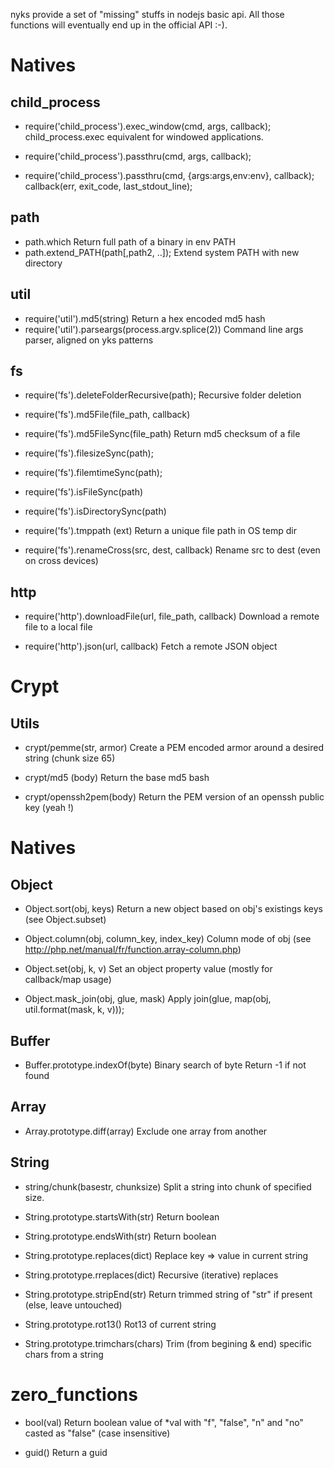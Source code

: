 nyks provide a set of "missing" stuffs in nodejs basic api.
All those functions will eventually end up in the official API :-).


# Natives

## child_process
* require('child_process').exec_window(cmd, args, callback);
child_process.exec equivalent for windowed applications.

* require('child_process').passthru(cmd, args, callback);
* require('child_process').passthru(cmd, {args:args,env:env}, callback);
callback(err, exit_code, last_stdout_line);


## path
* path.which
Return full path of a binary in env PATH
* path.extend_PATH(path[,path2, ..]);
Extend system PATH with new directory

## util
* require('util').md5(string)
Return a hex encoded md5 hash
* require('util').parseargs(process.argv.splice(2))
Command line args parser, aligned on yks patterns


## fs
* require('fs').deleteFolderRecursive(path);
Recursive folder deletion

* require('fs').md5File(file_path, callback)
* require('fs').md5FileSync(file_path)
Return md5 checksum of a file

* require('fs').filesizeSync(path);
* require('fs').filemtimeSync(path);
* require('fs').isFileSync(path)
* require('fs').isDirectorySync(path)

* require('fs').tmppath (ext)
Return a unique file path in OS temp dir

* require('fs').renameCross(src, dest, callback)
Rename src to dest (even on cross devices)

## http
* require('http').downloadFile(url, file_path, callback)
Download a remote file to a local file

* require('http').json(url, callback)
Fetch a remote JSON object



# Crypt
## Utils
* crypt/pemme(str, armor)
Create a PEM encoded armor around a desired string (chunk size 65)

* crypt/md5 (body)
Return the base md5 bash

* crypt/openssh2pem(body)
Return the PEM version of an openssh public key (yeah !)




# Natives
## Object
* Object.sort(obj, keys)
Return a new object based on obj's existings keys (see Object.subset)

* Object.column(obj, column_key, index_key)
Column mode of obj (see http://php.net/manual/fr/function.array-column.php)

* Object.set(obj, k, v)
Set an object property value (mostly for callback/map usage)

* Object.mask_join(obj, glue, mask)
Apply join(glue, map(obj, util.format(mask, k, v)));


## Buffer
* Buffer.prototype.indexOf(byte)
Binary search of byte
Return -1 if not found

## Array
* Array.prototype.diff(array)
Exclude one array from another

## String

* string/chunk(basestr, chunksize)
Split a string into chunk of specified size.


* String.prototype.startsWith(str)
Return boolean

* String.prototype.endsWith(str)
Return boolean


* String.prototype.replaces(dict)
Replace key => value in current string

* String.prototype.rreplaces(dict)
Recursive (iterative) replaces


* String.prototype.stripEnd(str)
Return trimmed string of "str" if present (else, leave untouched)

* String.prototype.rot13()
Rot13 of current string

* String.prototype.trimchars(chars)
Trim (from begining & end) specific chars from a string


# zero_functions
* bool(val)
Return boolean value of *val with "f", "false", "n" and "no" casted as "false" (case insensitive)

* guid()
Return a guid
